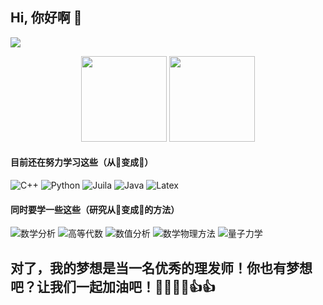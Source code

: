 ## Hi, 你好啊 👋
![](https://visitor-badge.glitch.me/badge?page_id=mathliker.readme)

<div align="center">
  <img height="137px" src="https://github-readme-stats.vercel.app/api?username=mathliker&show_icons=true&count_private=true&hide=prs&theme=dracula" />
  <img height="137px" src="https://github-readme-stats.vercel.app/api/top-langs/?username=mathliker&theme=dracula&layout=compact" />
</div>

#### 目前还在努力学习这些（从👦变成👴）
![C++](https://img.shields.io/badge/-C++-00599C?style=flat-square&logo=c) ![Python](https://img.shields.io/badge/-Python-purple?style=flat-square&logo=Python) ![Juila](https://img.shields.io/badge/-Julia-brightgreen?style=flat-square&logo=Julia) ![Java](https://img.shields.io/badge/-Java-orange?style=flat-square&logo=java) ![Latex](https://img.shields.io/badge/-LaTeX-ff69b4?style=flat-square&logo=LaTex)
#### 同时要学一些这些（研究从👴变成👦的方法）
![数学分析](https://img.shields.io/badge/-数学分析-red?style=flat-square) ![高等代数](https://img.shields.io/badge/-高等代数-orange?style=flat-square)  ![数值分析](https://img.shields.io/badge/-数值分析-yellow?style=flat-square) ![数学物理方法](https://img.shields.io/badge/-数学物理方法-success?style=flat-square) ![量子力学](https://img.shields.io/badge/-量子力学-blue?style=flat-square)
 
 ## 对了，我的梦想是当一名优秀的理发师！你也有梦想吧？让我们一起加油吧！💪💪✊✊👍👍 
